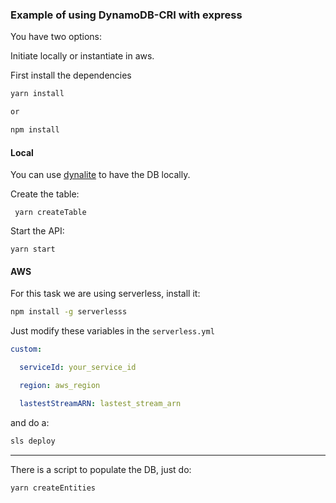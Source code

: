 ### Example of using DynamoDB-CRI with express

You have two options:

Initiate locally or instantiate in aws.

First install the dependencies

```bash
yarn install

or 

npm install
```

#### Local

You can use [dynalite](https://github.com/mhart/dynalite) to have the DB locally.

Create the table:

```
 yarn createTable
```

Start the API:

```
yarn start
```

#### AWS

For this task we are using serverless, install it:

```bash
npm install -g serverlesss
```

Just modify these variables in the `serverless.yml`

```yaml
custom:

  serviceId: your_service_id

  region: aws_region

  lastestStreamARN: lastest_stream_arn
```

and do a:

```bash
sls deploy
```
------

There is a script to populate the DB, just do:

```bash
yarn createEntities
```

